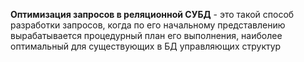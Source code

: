 **Оптимизация запросов в реляционной СУБД** - это такой способ разработки запросов, когда по его начальному представлению вырабатывается процедурный план его выполнения, наиболее оптимальный для существующих в БД управляющих структур